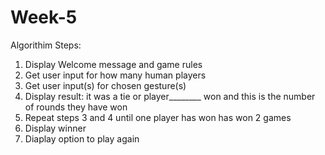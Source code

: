 # Week-5

Algorithim Steps:

1. Display Welcome message and game rules
2. Get user input for how many human players
3. Get user input(s) for chosen gesture(s) 
4. Display result: it was a tie or player________ won and this is the number of rounds they have won 
5. Repeat steps 3 and 4 until one player has won has won 2 games 
6. Display winner
7. Diaplay option to play again 



